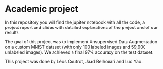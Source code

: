 # Academic project

In this repository you will find the jupiter notebook with all the code, a project report and slides with detailed explanations of the project and of our results.

The goal of this project was to implement Unsupervised Data Augmentation on a custom MNIST dataset (with only 100 labeled images and 59,900 unlabeled images). We achieved a final 97% accuracy on the test dataset.

This project was done by Léos Coutrot, Jaad Belhouari and Luc Yao.
